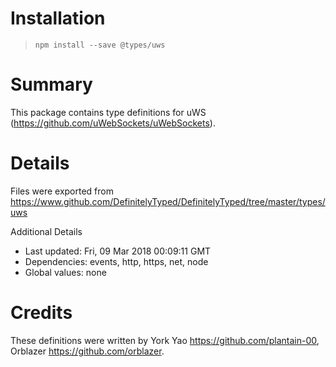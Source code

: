 # Installation
> `npm install --save @types/uws`

# Summary
This package contains type definitions for uWS (https://github.com/uWebSockets/uWebSockets).

# Details
Files were exported from https://www.github.com/DefinitelyTyped/DefinitelyTyped/tree/master/types/uws

Additional Details
 * Last updated: Fri, 09 Mar 2018 00:09:11 GMT
 * Dependencies: events, http, https, net, node
 * Global values: none

# Credits
These definitions were written by York Yao <https://github.com/plantain-00>, Orblazer <https://github.com/orblazer>.
